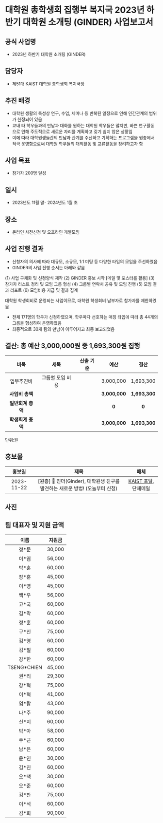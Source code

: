 대학원 총학생회 집행부 복지국 2023년 하반기 대학원 소개팅 (GINDER) 사업보고서
===

## 공식 사업명
- 2023년 하반기 대학원 소개팅 (GINDER)

## 담당자
- 제51대 KAIST 대학원 총학생회 복지국장

## 추진 배경
- 대학원 생활의 특성상 연구, 수업, 세미나 등 반복된 일정으로 인해 인간관계의 범위가 한정되어 있음
- 교내 타 학우들과의 만남과 대화를 원하는 대학원 학우들은 많지만, 바쁜 연구활동으로 인해 주도적으로 새로운 자리를 계획하고 갖기 쉽지 않은 상황임
- 이에 따라 대학원생들간의 만남과 관계를 주선하고 기획하는 프로그램을 원총에서 적극 운영함으로써 대학원 학우들의 대외활동 및 교류활동을 장려하고자 함

## 사업 목표
- 참가자 200명 달성

## 일시
- 2023년도 11월 말- 2024년도 1월 초

## 장소
- 온라인 사전신청 및 오프라인 개별모임

## 사업 진행 결과
- 신청자의 의사에 따라 대규모, 소규모, 1:1 미팅 등 다양한 타입의 모임을 주선하였음
- GINDER의 사업 진행 순서는 아래와 같음

(1) 사업 구체화 및 신청양식 제작
(2) GINDER 홍보 시작 [메일 및 포스터를 활용]
(3) 참가자 리스트 정리 및 모임 그룹 형성
(4) 그룹별 연락처 공유 및 모임 진행
(5) 모임 결과 리포트
(6) 모임비용 지급 및 결과 집계

대학원 학생회비로 운영되는 사업이므로, 대학원 학생회비 납부자로 참가자를 제한하였음

- 전체 171명의 학우가 신청하였으며, 학우마다 선호하는 매칭 타입에 따라 총 44개의 그룹을 형성하여 운영하였음
- 최종적으로 30개 팀의 만남이 이루어지고 최종 보고되었음

## 결산: 총 예산 3,000,000원 중 1,693,300원 집행

|  **비목** |   **세목**   | **산출 기준** | **예산** | **결산** |
|:----------:|:------------:|:--------:|:--------:|:--------:|
|업무추진비 | 그룹별 모임 비용 |  |3,000,000| 1,693,300 | |
|   **사업비 총액**  |       |    | **3,000,000** | **1,693,300** |
|   **일반회계 총액**  |  |  | **0** |**0**  |
|   **학생회계 총액**  |         |       | **3,000,000** | **1,693,300** |

단위:원 



## 홍보물

|  **홍보일** |   **제목**   | **매체** |
|:----------:|:------------:|:--------:|
|2023-11-22|[원총] 💌 진더(Ginder), 대학원생 친구를 발견하는 새로운 방법! (오늘부터 신청) | [KAIST 포탈](https://portal.kaist.ac.kr/ennotice/student_notice/11700632900962), 단체메일|

## 사진


## 팀 대표자 및 지원 금액
|  **이름** |   **지원금**   |
|:----------:|:------------:|
|	정*문	|	30,000	|
|	이*엽	|	56,000	|
|	박*훈	|	60,000	|
|	장*훈	|	45,000	|
|	이*영	|	45,000	|
|	백*우	|	56,000	|
|	고*국	|	60,000	|
|	김*락	|	60,000	|
|	정*훈	|	60,000	|
|	구*진	|	75,000	|
|	김*영	|	60,000	|
|	김*철	|	60,000	|
|	강*한	|	60,000	|
|	TSENG*CHIEN	|	45,000	|
|	권*리	|	29,300	|
|	강*혁	|	75,000	|
|	이*혁	|	41,000	|
|	엄*람	|	43,000	|
|	나*주	|	90,000	|
|	신*지	|	60,000	|
|	박*아	|	58,000	|
|	주*근	|	60,000	|
|	남*은	|	60,000	|
|	윤*인	|	30,000	|
|	김*진	|	60,000	|
|	오*택	|	30,000	|
|	오*준	|	60,000	|
|	김*찬	|	75,000	|
|	이*석	|	60,000	|
|	김*희	|	90,000	|

  
